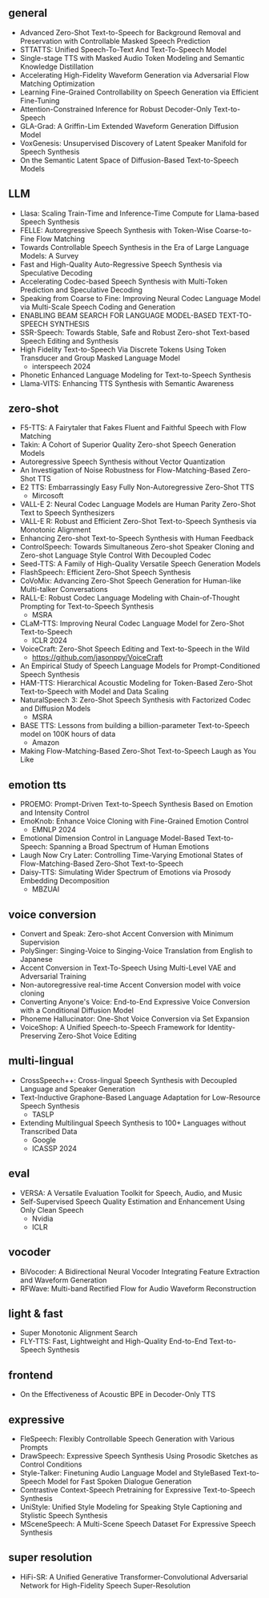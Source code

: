## general
- Advanced Zero-Shot Text-to-Speech for Background Removal and Preservation with Controllable Masked Speech Prediction
- STTATTS: Unified Speech-To-Text And Text-To-Speech Model
- Single-stage TTS with Masked Audio Token Modeling and Semantic Knowledge Distillation
- Accelerating High-Fidelity Waveform Generation via Adversarial Flow Matching Optimization
- Learning Fine-Grained Controllability on Speech Generation via Efficient Fine-Tuning
- Attention-Constrained Inference for Robust Decoder-Only Text-to-Speech
- GLA-Grad: A Griffin-Lim Extended Waveform Generation Diffusion Model
- VoxGenesis: Unsupervised Discovery of Latent Speaker Manifold for Speech Synthesis
- On the Semantic Latent Space of Diffusion-Based Text-to-Speech Models
## LLM
- Llasa: Scaling Train-Time and Inference-Time Compute for Llama-based Speech Synthesis
- FELLE: Autoregressive Speech Synthesis with Token-Wise Coarse-to-Fine Flow Matching
- Towards Controllable Speech Synthesis in the Era of Large Language Models: A Survey
- Fast and High-Quality Auto-Regressive Speech Synthesis via Speculative Decoding
- Accelerating Codec-based Speech Synthesis with Multi-Token Prediction and Speculative Decoding
- Speaking from Coarse to Fine: Improving Neural Codec Language Model via Multi-Scale Speech Coding and Generation
- ENABLING BEAM SEARCH FOR LANGUAGE MODEL-BASED TEXT-TO-SPEECH SYNTHESIS
- SSR-Speech: Towards Stable, Safe and Robust Zero-shot Text-based Speech Editing and Synthesis
- High Fidelity Text-to-Speech Via Discrete Tokens Using Token Transducer and Group Masked Language Model
  - interspeech 2024
- Phonetic Enhanced Language Modeling for Text-to-Speech Synthesis
- Llama-VITS: Enhancing TTS Synthesis with Semantic Awareness
## zero-shot
- F5-TTS: A Fairytaler that Fakes Fluent and Faithful Speech with Flow Matching
- Takin: A Cohort of Superior Quality Zero-shot Speech Generation Models
- Autoregressive Speech Synthesis without Vector Quantization
- An Investigation of Noise Robustness for Flow-Matching-Based Zero-Shot TTS
- E2 TTS: Embarrassingly Easy Fully Non-Autoregressive Zero-Shot TTS
  - Mircosoft
- VALL-E 2: Neural Codec Language Models are Human Parity Zero-Shot Text to Speech Synthesizers
- VALL-E R: Robust and Efficient Zero-Shot Text-to-Speech Synthesis via Monotonic Alignment
- Enhancing Zero-shot Text-to-Speech Synthesis with Human Feedback
- ControlSpeech: Towards Simultaneous Zero-shot Speaker Cloning and Zero-shot Language Style Control With Decoupled Codec
- Seed-TTS: A Family of High-Quality Versatile Speech Generation Models
- FlashSpeech: Efficient Zero-Shot Speech Synthesis
- CoVoMix: Advancing Zero-Shot Speech Generation for Human-like Multi-talker Conversations
- RALL-E: Robust Codec Language Modeling with Chain-of-Thought Prompting for Text-to-Speech Synthesis
  - MSRA
- CLaM-TTS: Improving Neural Codec Language Model for Zero-Shot Text-to-Speech
  - ICLR 2024
- VoiceCraft: Zero-Shot Speech Editing and Text-to-Speech in the Wild
  - https://github.com/jasonppy/VoiceCraft
- An Empirical Study of Speech Language Models for Prompt-Conditioned Speech Synthesis
- HAM-TTS: Hierarchical Acoustic Modeling for Token-Based Zero-Shot Text-to-Speech with Model and Data Scaling
- NaturalSpeech 3: Zero-Shot Speech Synthesis with Factorized Codec and Diffusion Models
  - MSRA
- BASE TTS: Lessons from building a billion-parameter Text-to-Speech model on 100K hours of data
  - Amazon
- Making Flow-Matching-Based Zero-Shot Text-to-Speech Laugh as You Like
## emotion tts
- PROEMO: Prompt-Driven Text-to-Speech Synthesis Based on Emotion and Intensity Control
- EmoKnob: Enhance Voice Cloning with Fine-Grained Emotion Control
  - EMNLP 2024
- Emotional Dimension Control in Language Model-Based Text-to-Speech: Spanning a Broad Spectrum of Human Emotions
- Laugh Now Cry Later: Controlling Time-Varying Emotional States of Flow-Matching-Based Zero-Shot Text-to-Speech
- Daisy-TTS: Simulating Wider Spectrum of Emotions via Prosody Embedding Decomposition
  - MBZUAI
## voice conversion
- Convert and Speak: Zero-shot Accent Conversion with Minimum Supervision
- PolySinger: Singing-Voice to Singing-Voice Translation from English to Japanese
- Accent Conversion in Text-To-Speech Using Multi-Level VAE and Adversarial Training
- Non-autoregressive real-time Accent Conversion model with voice cloning
- Converting Anyone's Voice: End-to-End Expressive Voice Conversion with a Conditional Diffusion Model
- Phoneme Hallucinator: One-Shot Voice Conversion via Set Expansion
- VoiceShop: A Unified Speech-to-Speech Framework for Identity-Preserving Zero-Shot Voice Editing

## multi-lingual
- CrossSpeech++: Cross-lingual Speech Synthesis with Decoupled Language and Speaker Generation
- Text-Inductive Graphone-Based Language Adaptation for Low-Resource Speech Synthesis
  - TASLP
- Extending Multilingual Speech Synthesis to 100+ Languages without Transcribed Data
  - Google
  - ICASSP 2024

## eval
- VERSA: A Versatile Evaluation Toolkit for Speech, Audio, and Music
- Self-Supervised Speech Quality Estimation and Enhancement Using Only Clean Speech
  - Nvidia
  - ICLR

## vocoder
- BiVocoder: A Bidirectional Neural Vocoder Integrating Feature Extraction and Waveform Generation
- RFWave: Multi-band Rectified Flow for Audio Waveform Reconstruction

## light & fast
- Super Monotonic Alignment Search
- FLY-TTS: Fast, Lightweight and High-Quality End-to-End Text-to-Speech Synthesis

## frontend
- On the Effectiveness of Acoustic BPE in Decoder-Only TTS

## expressive
- FleSpeech: Flexibly Controllable Speech Generation with Various Prompts
- DrawSpeech: Expressive Speech Synthesis Using Prosodic Sketches as Control Conditions
- Style-Talker: Finetuning Audio Language Model and StyleBased Text-to-Speech Model for Fast Spoken Dialogue Generation
- Contrastive Context-Speech Pretraining for Expressive Text-to-Speech Synthesis
- UniStyle: Unified Style Modeling for Speaking Style Captioning and Stylistic Speech Synthesis
- MSceneSpeech: A Multi-Scene Speech Dataset For Expressive Speech Synthesis

## super resolution
- HiFi-SR: A Unified Generative Transformer-Convolutional Adversarial Network for High-Fidelity Speech Super-Resolution
